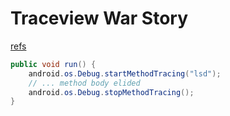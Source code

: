 Traceview War Story
======================
[refs](http://android-developers.blogspot.com/2010/10/traceview-war-story.html)

```java
public void run() {
	android.os.Debug.startMethodTracing("lsd");
	// ... method body elided
	android.os.Debug.stopMethodTracing();
}
```